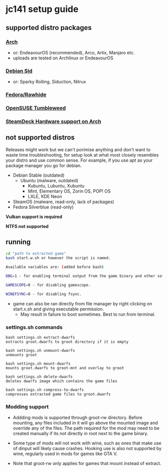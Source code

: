 # jc141 setup guide</h1>

## supported distro packages

### [Arch](arch.md)
 - or: EndeavourOS (recommended), Arco, Artix, Manjaro etc.
 - uploads are tested on Archlinux or EndeavourOS

### [Debian Sid](debiansid.md)
 - or: Sparky Rolling, Siduction, Nitrux
### [Fedora/Rawhide](fedora.md)
### [OpenSUSE Tumbleweed](opensuse.md)

### [SteamDeck Hardware support on Arch](steamdeck.md)

## not supported distros

Releases might work but we can't porimise anything and don't want to waste time troubleshooting, for setup look at what most closely resembles your distro and use common sense. For example, if you use apt as your package manager you go for debian.

   - Debian Stable (outdated)
     - Ubuntu (malware, outdated)
          - Kubuntu, Lubuntu, Xubuntu
          - Mint, Elementary OS, Zorin OS, POP! OS
          - LXLE, KDE Neon 
   - SteamOS (malware, read-only, lack of packages)
   - Fedora Silverblue (read-only)

**Vulkan support is required**

**NTFS not supported**

## running

```sh
cd "path to extracted game"
bash start.w.sh or however the script is named.

Available variables are: (added before bash)

DBG=1 - for enabling terminal output from the game binary and other software ran.

GAMESCOPE=0 - for disabling gamescope.

WINEFSYNC=0 - for disabling fsync.
```

- game can also be ran directly from file manager by right clicking on start.x.sh and giving executable permission.
  - May result in failure to boot sometimes. Best to run from terminal.

### settings.sh commands
```
bash settings.sh extract-dwarfs
extracts groot.dwarfs to groot directory if it is empty

bash settings.sh unmount-dwarfs
unmounts groot

bash settings.sh mount-dwarfs
mounts groot.dwarfs to groot-mnt and overlay to groot

bash settings.sh delete-dwarfs
deletes dwarfs image which contains the game files

bash settings.sh compress-to-dwarfs
compresses extracted game files to groot.dwarfs
```

### Modding support

- Addding mods is supported through groot-rw directory. Before mounting, any files included in it will go above the mounted image and override any of the files. The path required for the mod may need to be created manually if its not directly in root next to the game binary.

- Some type of mods will not work with wine, such as ones that make use of dinput will likely cause crashes. Hooking use is also not supported by wine, regularly used in mods for games like GTA V.

- Note that groot-rw only applies for games that mount instead of extract.

